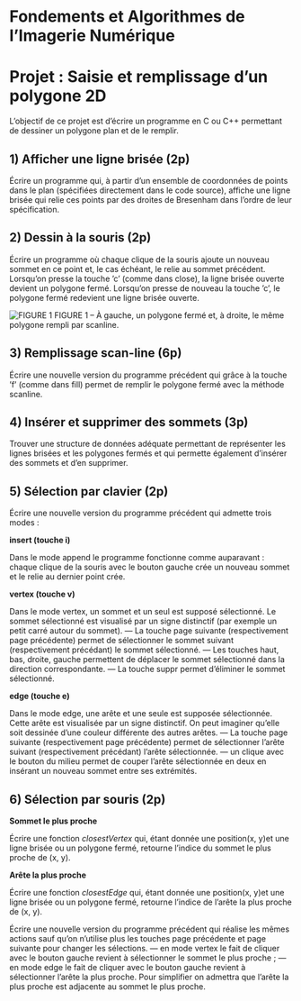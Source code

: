 # Fondements et Algorithmes de l’Imagerie Numérique

# Projet : Saisie et remplissage d’un polygone 2D

L’objectif de ce projet est d’écrire un programme en C ou C++ permettant de dessiner un polygone plan et de le remplir.

## 1) Afficher une ligne brisée (2p)

Écrire un programme qui, à partir d’un ensemble de coordonnées de points dans le plan (spécifiées directement dans le code source),
affiche une ligne brisée qui relie ces points par des droites de Bresenham dans l’ordre de leur spécification.

## 2) Dessin à la souris (2p)

Écrire un programme où chaque clique de la souris ajoute un nouveau sommet en ce point et, le cas échéant, le relie au sommet précédent.
Lorsqu’on presse la touche ’c’ (comme dans close), la ligne brisée ouverte devient un polygone fermé.
Lorsqu’on presse de nouveau la touche ’c’, le polygone fermé redevient une ligne brisée ouverte.

![FIGURE 1](http://url/to/img.png) FIGURE 1 – À gauche, un polygone fermé et, à droite, le même polygone rempli par scanline.

## 3) Remplissage scan-line (6p)

Écrire une nouvelle version du programme précédent qui grâce à la touche ’f’ (comme dans fill) permet de remplir le polygone fermé avec la méthode scanline.

## 4) Insérer et supprimer des sommets (3p)

Trouver une structure de données adéquate permettant de représenter les lignes brisées et les polygones fermés et qui permette également d’insérer des sommets et d’en supprimer. 

## 5) Sélection par clavier (2p)

Écrire une nouvelle version du programme précédent qui admette trois modes :

**insert (touche i)** 

Dans le mode append le programme fonctionne comme auparavant : chaque clique de la souris avec le bouton gauche crée un nouveau sommet et le relie au dernier point crée.

**vertex (touche v)** 

Dans le mode vertex, un sommet et un seul est supposé sélectionné. Le sommet sélectionné est visualisé par un signe distinctif (par exemple un petit carré autour du sommet).
— La touche page suivante (respectivement page précédente) permet de sélectionner le sommet suivant (respectivement précédant) le sommet sélectionné.
— Les touches haut, bas, droite, gauche permettent de déplacer le sommet sélectionné dans la direction correspondante.
— La touche suppr permet d’éliminer le sommet sélectionné.

**edge (touche e)** 

Dans le mode edge, une arête et une seule est supposée sélectionnée. Cette arête est visualisée par un signe distinctif. On peut imaginer qu’elle soit dessinée d’une couleur différente des autres arêtes.
— La touche page suivante (respectivement page précédente) permet de sélectionner l’arête suivant (respectivement précédant) l’arête sélectionnée.
— un clique avec le bouton du milieu permet de couper l’arête sélectionnée en deux en insérant un nouveau sommet entre ses extrémités.

## 6) Sélection par souris (2p)

**Sommet le plus proche**

Écrire une fonction *closestVertex* qui, étant donnée une position(x, y)et une ligne brisée ou un polygone fermé, retourne l’indice du sommet le plus proche de (x, y).

**Arête la plus proche**

Écrire une fonction *closestEdge* qui, étant donnée une position(x, y)et une ligne brisée ou un polygone fermé, retourne l’indice de l’arête la plus proche de (x, y).

Écrire une nouvelle version du programme précédent qui réalise les mêmes actions sauf qu’on n’utilise plus les
touches page précédente et page suivante pour changer les sélections.
— en mode vertex le fait de cliquer avec le bouton gauche revient à sélectionner le sommet le plus proche ;
— en mode edge le fait de cliquer avec le bouton gauche revient à sélectionner l’arête la plus proche.
Pour simplifier on admettra que l’arête la plus proche est adjacente au sommet le plus proche.
